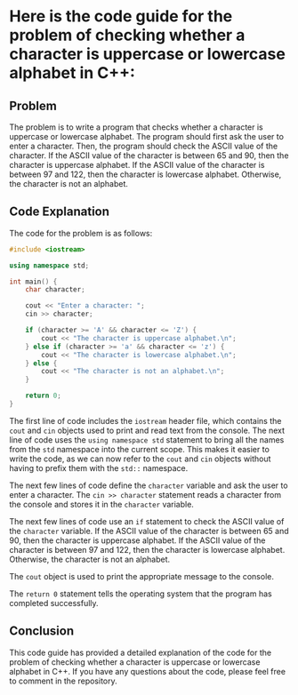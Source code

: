 # Here is the code guide for the problem of checking whether a character is uppercase or lowercase alphabet in C++:

## Problem

The problem is to write a program that checks whether a character is uppercase or lowercase alphabet. The program should first ask the user to enter a character. Then, the program should check the ASCII value of the character. If the ASCII value of the character is between 65 and 90, then the character is uppercase alphabet. If the ASCII value of the character is between 97 and 122, then the character is lowercase alphabet. Otherwise, the character is not an alphabet.

## Code Explanation

The code for the problem is as follows:

```c++
#include <iostream>

using namespace std;

int main() {
    char character;

    cout << "Enter a character: ";
    cin >> character;

    if (character >= 'A' && character <= 'Z') {
        cout << "The character is uppercase alphabet.\n";
    } else if (character >= 'a' && character <= 'z') {
        cout << "The character is lowercase alphabet.\n";
    } else {
        cout << "The character is not an alphabet.\n";
    }

    return 0;
}
```

The first line of code includes the `iostream` header file, which contains the `cout` and `cin` objects used to print and read text from the console. The next line of code uses the `using namespace std` statement to bring all the names from the `std` namespace into the current scope. This makes it easier to write the code, as we can now refer to the `cout` and `cin` objects without having to prefix them with the `std::` namespace.

The next few lines of code define the `character` variable and ask the user to enter a character. The `cin >> character` statement reads a character from the console and stores it in the `character` variable.

The next few lines of code use an `if` statement to check the ASCII value of the `character` variable. If the ASCII value of the character is between 65 and 90, then the character is uppercase alphabet. If the ASCII value of the character is between 97 and 122, then the character is lowercase alphabet. Otherwise, the character is not an alphabet.

The `cout` object is used to print the appropriate message to the console.

The `return 0` statement tells the operating system that the program has completed successfully.

## Conclusion

This code guide has provided a detailed explanation of the code for the problem of checking whether a character is uppercase or lowercase alphabet in C++. If you have any questions about the code, please feel free to comment in the repository.